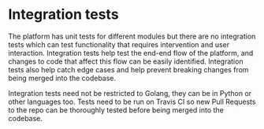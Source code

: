 # Integration tests

The platform has unit tests for different modules but there are no integration tests which can test functionality that requires intervention and user interaction. Integration tests help test the end-end flow of the platform, and changes to code that affect this flow can be easily identified. Integration tests also help catch edge cases and help prevent breaking changes from being merged into the codebase.

Integration tests need not be restricted to Golang, they can be in Python or other languages too. Tests need to be run on Travis CI so new Pull Requests to the repo can be thoroughly tested before being merged into the codebase.


